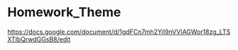 # Homework_Theme
https://docs.google.com/document/d/1gdFCn7mh2YiI9nVVlAGWor18zg_LTSXTlbQrwdGGsB8/edit
